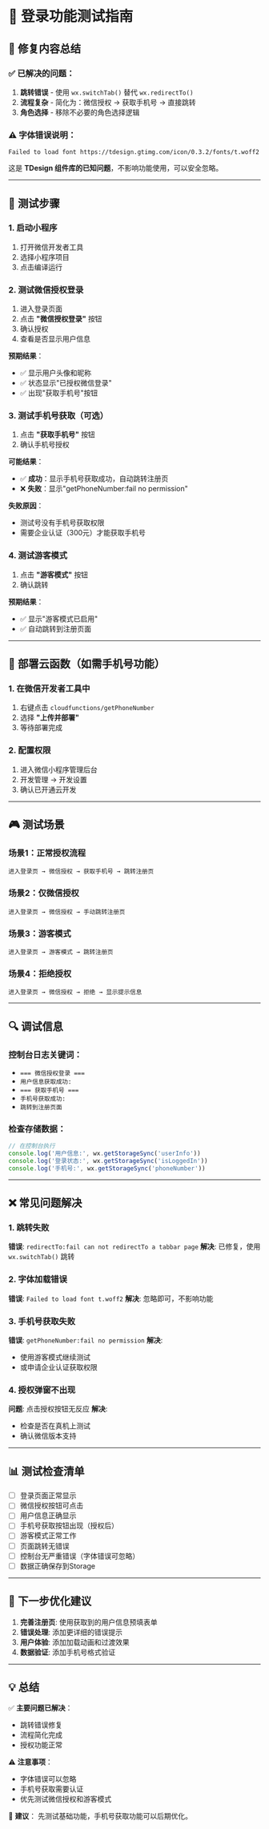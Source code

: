 # 📱 登录功能测试指南

## 🎯 修复内容总结

### ✅ 已解决的问题：
1. **跳转错误** - 使用 `wx.switchTab()` 替代 `wx.redirectTo()`
2. **流程复杂** - 简化为：微信授权 → 获取手机号 → 直接跳转
3. **角色选择** - 移除不必要的角色选择逻辑

### ⚠️ 字体错误说明：
```
Failed to load font https://tdesign.gtimg.com/icon/0.3.2/fonts/t.woff2
```
这是 **TDesign 组件库的已知问题**，不影响功能使用，可以安全忽略。

---

## 🔧 测试步骤

### 1. 启动小程序
1. 打开微信开发者工具
2. 选择小程序项目
3. 点击编译运行

### 2. 测试微信授权登录
1. 进入登录页面
2. 点击 **"微信授权登录"** 按钮
3. 确认授权
4. 查看是否显示用户信息

**预期结果**：
- ✅ 显示用户头像和昵称
- ✅ 状态显示"已授权微信登录"
- ✅ 出现"获取手机号"按钮

### 3. 测试手机号获取（可选）
1. 点击 **"获取手机号"** 按钮
2. 确认手机号授权

**可能结果**：
- ✅ **成功**：显示手机号获取成功，自动跳转注册页
- ❌ **失败**：显示"getPhoneNumber:fail no permission"

**失败原因**：
- 测试号没有手机号获取权限
- 需要企业认证（300元）才能获取手机号

### 4. 测试游客模式
1. 点击 **"游客模式"** 按钮
2. 确认跳转

**预期结果**：
- ✅ 显示"游客模式已启用"
- ✅ 自动跳转到注册页面

---

## 🚀 部署云函数（如需手机号功能）

### 1. 在微信开发者工具中
1. 右键点击 `cloudfunctions/getPhoneNumber`
2. 选择 **"上传并部署"**
3. 等待部署完成

### 2. 配置权限
1. 进入微信小程序管理后台
2. 开发管理 → 开发设置
3. 确认已开通云开发

---

## 🎮 测试场景

### 场景1：正常授权流程
```
进入登录页 → 微信授权 → 获取手机号 → 跳转注册页
```

### 场景2：仅微信授权
```
进入登录页 → 微信授权 → 手动跳转注册页
```

### 场景3：游客模式
```
进入登录页 → 游客模式 → 跳转注册页
```

### 场景4：拒绝授权
```
进入登录页 → 微信授权 → 拒绝 → 显示提示信息
```

---

## 🔍 调试信息

### 控制台日志关键词：
- `=== 微信授权登录 ===`
- `用户信息获取成功:`
- `=== 获取手机号 ===`
- `手机号获取成功:`
- `跳转到注册页面`

### 检查存储数据：
```javascript
// 在控制台执行
console.log('用户信息:', wx.getStorageSync('userInfo'))
console.log('登录状态:', wx.getStorageSync('isLoggedIn'))
console.log('手机号:', wx.getStorageSync('phoneNumber'))
```

---

## ❌ 常见问题解决

### 1. 跳转失败
**错误**: `redirectTo:fail can not redirectTo a tabbar page`
**解决**: 已修复，使用 `wx.switchTab()` 跳转

### 2. 字体加载错误
**错误**: `Failed to load font t.woff2`
**解决**: 忽略即可，不影响功能

### 3. 手机号获取失败
**错误**: `getPhoneNumber:fail no permission`
**解决**: 
- 使用游客模式继续测试
- 或申请企业认证获取权限

### 4. 授权弹窗不出现
**问题**: 点击授权按钮无反应
**解决**: 
- 检查是否在真机上测试
- 确认微信版本支持

---

## 📊 测试检查清单

- [ ] 登录页面正常显示
- [ ] 微信授权按钮可点击
- [ ] 用户信息正确显示
- [ ] 手机号获取按钮出现（授权后）
- [ ] 游客模式正常工作
- [ ] 页面跳转无错误
- [ ] 控制台无严重错误（字体错误可忽略）
- [ ] 数据正确保存到Storage

---

## 🎯 下一步优化建议

1. **完善注册页**: 使用获取到的用户信息预填表单
2. **错误处理**: 添加更详细的错误提示
3. **用户体验**: 添加加载动画和过渡效果
4. **数据验证**: 添加手机号格式验证

---

## 💡 总结

✅ **主要问题已解决**：
- 跳转错误修复
- 流程简化完成
- 授权功能正常

⚠️ **注意事项**：
- 字体错误可以忽略
- 手机号获取需要认证
- 优先测试微信授权和游客模式

🚀 **建议**：
先测试基础功能，手机号获取功能可以后期优化。 